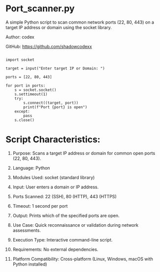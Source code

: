 # Port_scanner.py


A simple Python script to scan common network ports (22, 80, 443) on a target IP address or domain using the socket library.

Author: codex

GitHub: https://github.com/shadowcodexx

```

import socket

target = input("Enter target IP or Domain: ")

ports = [22, 80, 443]

for port in ports:
    s = socket.socket()
    s.settimeout(1)
    try:
        s.connect((target, port))
        print(f"Port {port} is open")
    except:
        pass
    s.close()
```
# Script Characteristics:
1. Purpose: Scans a target IP address or domain for common open ports (22, 80, 443).

2. Language: Python

3. Modules Used: socket (standard library)

4. Input: User enters a domain or IP address.

5. Ports Scanned: 22 (SSH), 80 (HTTP), 443 (HTTPS)

6. Timeout: 1 second per port

7. Output: Prints which of the specified ports are open.

8. Use Case: Quick reconnaissance or validation during network assessments.

9. Execution Type: Interactive command-line script.

10. Requirements: No external dependencies.

11. Platform Compatibility: Cross-platform (Linux, Windows, macOS with Python installed)


